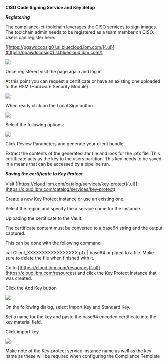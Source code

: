 **CISO Code Signing Service and Key Setup**


***Registering***

The compliance-ci-toolchain leverages the CISO services to sign images.
The toolchain admin needs to be registered as a team member on CISO.
Users can register here:

[[https://pgawdccosig01.sl.bluecloud.ibm.com/]{.ul}](https://pgawdccosig01.sl.bluecloud.ibm.com/)

![](https://github.ibm.com/one-pipeline/docs/blob/master/assets/signing-setup/ciso/landingpage.png)



Once registered visit the page again and log in.

At this point you can request a certificate or have an existing one
uploaded to the HSM (Hardware Security Module)

![](https://github.ibm.com/one-pipeline/docs/blob/master/assets/signing-setup/ciso/certrequest.png)

When ready click on the Local Sign button

![](https://github.ibm.com/one-pipeline/docs/blob/master/assets/signing-setup/ciso/localsign.png)

Select the following options:

![](https://github.ibm.com/one-pipeline/docs/blob/master/assets/signing-setup/ciso/installer.png)

Click Review Parameters and generate your client bundle.

Extract the contents of the generated .tar file and look for the .pfx
file. This certificate acts as the key to the users partition. This key
needs to be saved in a means that can be accessed by a pipeline run.


***Saving the certificate to Key Protect***

Visit
[[https://cloud.ibm.com/catalog/services/key-protect]{.ul}](https://cloud.ibm.com/catalog/services/key-protect)

Create a new Key Protect instance or use an existing one.

Select the region and specify the a service name for the instance.

Uploading the certificate to the Vault.

The certificate content must be converted to a base64 string and the
output captured.

This can be done with the following command

cat Client_XXXXXXXXXXXXXXXXX.pfx \| base64 or piped to a file. Make sure
to delete the file when finished with it.

Go to
[[https://cloud.ibm.com/resources]{.ul}](https://cloud.ibm.com/resources)
and click the Key Protect instance that was created.

Click the Add Key button

![](https://github.ibm.com/one-pipeline/docs/blob/master/assets/signing-setup/ciso/create_key.png)

On the following dialog, select Import Key and Standard Key.

Set a name for the key and paste the base64 encoded certificate into the
key material field.

Click import key

![](https://github.ibm.com/one-pipeline/docs/blob/master/assets/signing-setup/ciso/set_key_data.png)

Make note of the Key-protect service instance name as well as the key
name as these will be required when configuring the Compliance Template

